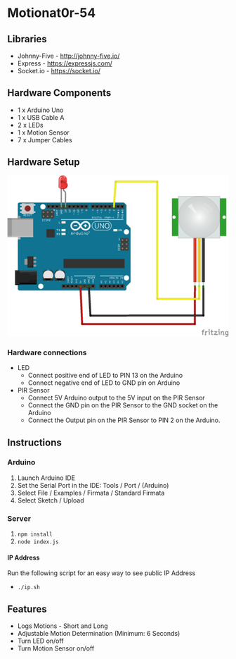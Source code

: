 # Motionat0r-54

## Libraries
* Johnny-Five -  http://johnny-five.io/
* Express - https://expressjs.com/
* Socket.io - https://socket.io/

## Hardware Components
* 1 x Arduino Uno
* 1 x USB Cable A
* 2 x LEDs
* 1 x Motion Sensor
* 7 x Jumper Cables

## Hardware Setup
![Hardware diagram](https://github.com/ljket1/Motionat0r-54/blob/master/Hardware%20diagram.png)
### Hardware connections
* LED 
	* Connect positive end of LED to PIN 13 on the Arduino
	* Connect negative end of LED to GND pin on Arduino
* PIR Sensor
	* Connect 5V Arduino output to the 5V input on the PIR Sensor
	* Connect the GND pin on the PIR Sensor to the GND socket on the Arduino
	* Connect the Output pin on the PIR Sensor to PIN 2 on the Arduino.

## Instructions
### Arduino
1. Launch Arduino IDE
2. Set the Serial Port in the IDE: Tools / Port / (Arduino)
3. Select File / Examples / Firmata / Standard Firmata
4. Select Sketch / Upload

### Server
1. `npm install`
2. `node index.js`

#### IP Address
Run the following script for an easy way to see public IP Address
* `./ip.sh`

## Features
* Logs Motions - Short and Long
* Adjustable Motion Determination (Minimum: 6 Seconds)
* Turn LED on/off
* Turn Motion Sensor on/off
